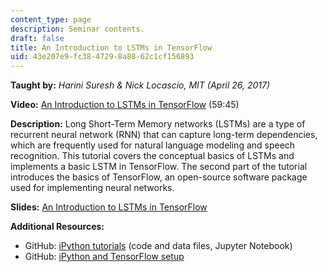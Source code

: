 ```yaml
---
content_type: page
description: Seminar contents.
draft: false
title: An Introduction to LSTMs in TensorFlow
uid: 43e207e9-fc38-4729-8a88-62c1cf156893
---
```

**Taught by:** *Harini Suresh & Nick Locascio, MIT (April 26, 2017)* 

**Video:** [An Introduction to LSTMs in TensorFlow](https://youtu.be/l4X-kZjl1gs) (59:45)

**Description:** Long Short-Term Memory networks (LSTMs) are a type of recurrent neural network (RNN) that can capture long-term dependencies, which are frequently used for natural language modeling and speech recognition. This tutorial covers the conceptual basics of LSTMs and implements a basic LSTM in TensorFlow. The second part of the tutorial introduces the basics of TensorFlow, an open-source software package used for implementing neural networks.

**Slides:** [An Introduction to LSTMs in TensorFlow](https://cbmm.mit.edu/sites/default/files/learning-hub/BCS_LSTM_Lecture.pdf)

**Additional Resources:**

- GitHub: [iPython tutorials](https://github.com/nicholaslocascio/bcs-lstm) (code and data files, Jupyter Notebook)
- GitHub: [iPython and TensorFlow setup](https://github.com/nicholaslocascio/intro-deeplearning-setup)